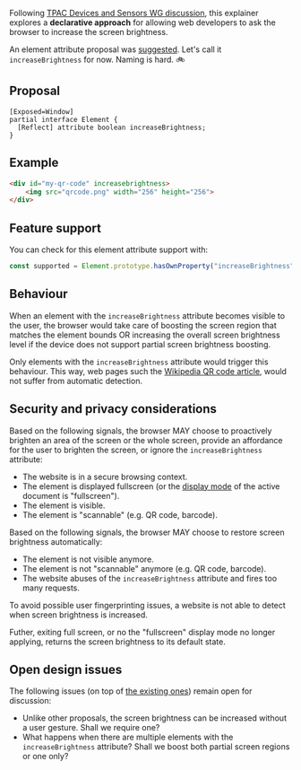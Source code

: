 Following [TPAC Devices and Sensors WG discussion](https://www.w3.org/2022/09/15-dap-minutes.html#t20), this explainer explores a  **declarative approach** for allowing web developers to ask the browser to increase the screen brightness.

An element attribute proposal was [suggested](https://www.w3.org/2022/09/15-dap-minutes.html#t20:~:text=could%20be%20an-,element%20attribute,-as%20well). Let's call it `increaseBrightness` for now. Naming is hard. 🚲

## Proposal

```webidl
[Exposed=Window]
partial interface Element {
  [Reflect] attribute boolean increaseBrightness;
}
```

## Example

```html
<div id="my-qr-code" increasebrightness>
    <img src="qrcode.png" width="256" height="256">
</div>
```

## Feature support

You can check for this element attribute support with:

```js
const supported = Element.prototype.hasOwnProperty("increaseBrightness");
```

## Behaviour

When an element with the `increaseBrightness` attribute becomes visible to the user, the browser would take care of boosting the screen region that matches the element bounds OR increasing the overall screen brightness level if the device does not support partial screen brightness boosting.

Only elements with the `increaseBrightness` attribute would trigger this behaviour. This way, web pages such the [Wikipedia QR code article](https://en.wikipedia.org/wiki/QR_code), would not suffer from automatic detection. 

## Security and privacy considerations

Based on the following signals, the browser MAY choose to proactively brighten an area of the screen or the whole screen, provide an affordance for the user to brighten the screen, or ignore the `increaseBrightness` attribute:

- The website is in a secure browsing context.
- The element is displayed fullscreen (or the [display mode](https://www.w3.org/TR/mediaqueries-5/#display-mode) of the active document is "fullscreen").
- The element is visible.
- The element is "scannable" (e.g. QR code, barcode).

Based on the following signals, the browser MAY choose to restore screen brightness automatically:

- The element is not visible anymore.
- The element is not "scannable" anymore (e.g. QR code, barcode).
- The website abuses of the `increaseBrightness` attribute and fires too many requests.

To avoid possible user fingerprinting issues, a website is not able to detect when screen brightness is increased.

Futher, exiting full screen, or no the "fullscreen" display mode no longer applying, returns the screen brightness to its default state. 

## Open design issues

The following issues (on top of [the existing ones](https://github.com/w3c/screen-wake-lock/blob/gh-pages/brightness-mode-explainer.md#open-design-issues)) remain open for discussion:

- Unlike other proposals, the screen brightness can be increased without a user gesture. Shall we require one?
- What happens when there are multiple elements with the `increaseBrightness` attribute? Shall we boost both partial screen regions or one only?
